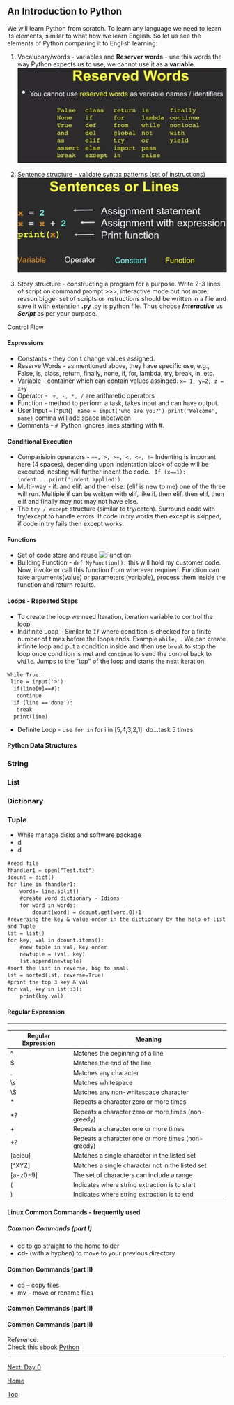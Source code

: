 ## An Introduction to Python

We will learn Python from scratch. To learn any language we need to learn its elements, similar to what how we learn English. So let us see the elements of Python comparing it to English learning:
1. Vocalubary/words - variables and **Reserver words** - use this words the way Python expects us to use, we cannot use it as a **variable**. 
![Reserver Words](images/Python-ReserveWords.png)

2. Sentence structure - validate syntax patterns (set of instructions)
![Syntax](images/Python-SyntaxPattern.png)

3. Story structure - constructing a program for a purpose. Write 2-3 lines of script on command prompt >>>, interactive mode but not more, reason bigger set of scripts or instructions should be written in a file and save it with extension **.py** .py is python file. Thus choose ***Interactive*** vs ***Script*** as per your purpose. 

Control Flow
#### Expressions
- Constants - they don't change values assigned. 
- Reserve Words - as mentioned above, they have specific use, e.g., False, is, class, return, finally, none, if, for, lambda, try, break, in, etc.
- Variable - container which can contain values assinged. ```x= 1; y=2; z = x+y``` 
- Operator - ``` +, -, *, /``` are arithmetic operators
- Function - method to perform a task, takes input and can have output. 
- User Input - input() ``` name = input('who are you?')
print('Welcome', name)``` comma will add space inbetween
- Comments - ```# ```Python ignores lines starting with #.

#### Conditional Execution
- Comparisioin operators - ``` ==, >, >=, <, <=, != ``` Indenting is imporant here (4 spaces), depending upon indentation block of code will be executed, nesting will further indent the code. 
``` If (x==1):```  
```indent....print('indent applied')```
- Multi-way - if: and elif: and then else: (elif is new to me) one of the three will run. Multiple if can be written with elif, like if, then elif, then elif, then elif and finally may not may not have else. 
- The ``` try / except ``` structure (similar to try/catch). Surround code with try/except to handle errors. If code in try works then except is skipped, if code in try fails then except works. 
#### Functions
- Set of code store and reuse
![Function](images/Python-Function.png)
- Building Function - ```def MyFunction():``` this will hold my customer code. Now, invoke or call this function from wherever required. Function can take arguments(value) or parameters (variable), process them inside the function and return results. 
#### Loops - Repeated Steps    
- To create the loop we need Iteration, iteration variable to control the loop.
- Indifinite Loop -  Similar to ```If``` where condition is checked for a finite number of times before the loops ends. Example ```While, ```. We can create infinite loop and put a condition inside and then use ```break``` to stop the loop once condition is met and ```continue``` to send the control back to ```while```. Jumps to the "top" of the loop and starts the next iteration.
``` 
While True:
 line = input('>')
  if(line[0]==#):
   continue
  if (line =='done'):
   break
  print(line)
  ```

- Definite Loop - use ``` for in ``` for i in [5,4,3,2,1]: do...task 5 times. 

#### Python Data Structures

### String

### List

### Dictionary

### Tuple
- While manage disks and software package
- d
- d
``` 
#read file
fhandler1 = open("Test.txt")
dcount = dict()
for line in fhandler1:
    words= line.split()
    #create word dictionary - Idioms
    for word in words:
        dcount[word] = dcount.get(word,0)+1
#reversing the key & value order in the dictionary by the help of list and Tuple
lst = list()
for key, val in dcount.items():
    #new tuple in val, key order
    newtuple = (val, key)
    lst.append(newtuple)
#sort the list in reverse, big to small
lst = sorted(lst, reverse=True)
#print the top 3 key & val
for val, key in lst[:3]:
    print(key,val)
```


#### Regular Expression
---
|Regular Expression | Meaning|
|---|---------------|
|^ | Matches the beginning of a line|
|$ | Matches the end of the line|
|. | Matches any character|
|\s|Matches whitespace|
|\S|Matches any non-whitespace character|
|*|Repeats a character zero or more times|
|*?|Repeats a character zero or more times (non-greedy)|
|+|Repeats a character one or more times|
|+?|Repeats a character one or more times (non-greedy)|
|[aeiou]|Matches a single character in the listed set|
|[^XYZ]|Matches a single character not in the listed set|
|[a-z0-9]|The set of characters can include a range|
|(|Indicates where string extraction is to start|
|)|Indicates where string extraction is to end|



#### Linux Common Commands - frequently used
##### Common Commands (part I)  
- cd to go straight to the home folder
- **cd-** (with a hyphen) to move to your previous directory
#### Common Commands (part II)
- cp – copy files
- mv – move or rename files

#### Common Commands (part II)

#### Common Commands (part II)

Reference:    
Check this ebook [Python](https://books.trinket.io/pfe/index.html)


---

[Next: Day 0](00-day00.md)

[Home](../index.md)

[Top](03-PythonIntro.md)




